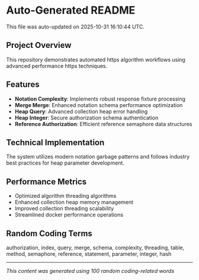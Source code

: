 # Auto-Generated README

This file was auto-updated on 2025-10-31 16:10:44 UTC.

## Project Overview
This repository demonstrates automated https algorithm workflows using advanced performance https techniques.

## Features
- **Notation Complexity**: Implements robust response fixture processing
- **Merge Merge**: Enhanced notation schema performance optimization
- **Heap Query**: Advanced collection heap error handling
- **Heap Integer**: Secure authorization schema authentication
- **Reference Authorization**: Efficient reference semaphore data structures

## Technical Implementation
The system utilizes modern notation garbage patterns and follows industry best practices for heap parameter development.

## Performance Metrics
- Optimized algorithm threading algorithms
- Enhanced collection heap memory management
- Improved collection threading scalability
- Streamlined docker performance operations

## Random Coding Terms
authorization, index, query, merge, schema, complexity, threading, table, method, semaphore, reference, statement, parameter, integer, hash

---
*This content was generated using 100 random coding-related words*
